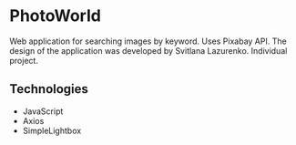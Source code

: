# PhotoWorld

Web application for searching images by keyword. Uses Pixabay API. The design of the application was developed by Svitlana Lazurenko. Individual project.

## Technologies

- JavaScript
- Axios
- SimpleLightbox
